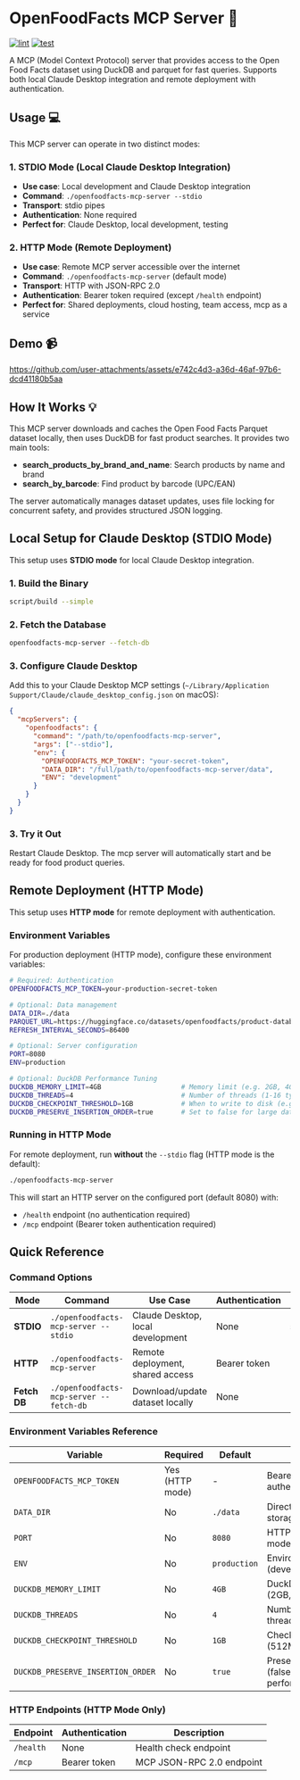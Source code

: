 # OpenFoodFacts MCP Server 🔌

[![lint](https://github.com/noot-app/openfoodfacts-mcp-server/actions/workflows/lint.yml/badge.svg)](https://github.com/noot-app/openfoodfacts-mcp-server/actions/workflows/lint.yml)
[![test](https://github.com/noot-app/openfoodfacts-mcp-server/actions/workflows/test.yml/badge.svg)](https://github.com/noot-app/openfoodfacts-mcp-server/actions/workflows/test.yml)

A MCP (Model Context Protocol) server that provides access to the Open Food Facts dataset using DuckDB and parquet for fast queries. Supports both local Claude Desktop integration and remote deployment with authentication.

## Usage 💻

This MCP server can operate in two distinct modes:

### 1. **STDIO Mode** (Local Claude Desktop Integration)

- **Use case**: Local development and Claude Desktop integration
- **Command**: `./openfoodfacts-mcp-server --stdio`
- **Transport**: stdio pipes
- **Authentication**: None required
- **Perfect for**: Claude Desktop, local development, testing

### 2. **HTTP Mode** (Remote Deployment)

- **Use case**: Remote MCP server accessible over the internet
- **Command**: `./openfoodfacts-mcp-server` (default mode)
- **Transport**: HTTP with JSON-RPC 2.0
- **Authentication**: Bearer token required (except `/health` endpoint)
- **Perfect for**: Shared deployments, cloud hosting, team access, mcp as a service

## Demo 📹

<https://github.com/user-attachments/assets/e742c4d3-a36d-46af-97b6-dcd41180b5aa>

## How It Works 💡

This MCP server downloads and caches the Open Food Facts Parquet dataset locally, then uses DuckDB for fast product searches. It provides two main tools:

- **search_products_by_brand_and_name**: Search products by name and brand
- **search_by_barcode**: Find product by barcode (UPC/EAN)

The server automatically manages dataset updates, uses file locking for concurrent safety, and provides structured JSON logging.

## Local Setup for Claude Desktop (STDIO Mode)

This setup uses **STDIO mode** for local Claude Desktop integration.

### 1. Build the Binary

```bash
script/build --simple
```

### 2. Fetch the Database

```bash
openfoodfacts-mcp-server --fetch-db
```

### 3. Configure Claude Desktop

Add this to your Claude Desktop MCP settings (`~/Library/Application Support/Claude/claude_desktop_config.json` on macOS):

```json
{
  "mcpServers": {
    "openfoodfacts": {
      "command": "/path/to/openfoodfacts-mcp-server",
      "args": ["--stdio"],
      "env": {
        "OPENFOODFACTS_MCP_TOKEN": "your-secret-token",
        "DATA_DIR": "/full/path/to/openfoodfacts-mcp-server/data",
        "ENV": "development"
      }
    }
  }
}
```

### 3. Try it Out

Restart Claude Desktop. The mcp server will automatically start and be ready for food product queries.

## Remote Deployment (HTTP Mode)

This setup uses **HTTP mode** for remote deployment with authentication.

### Environment Variables

For production deployment (HTTP mode), configure these environment variables:

```bash
# Required: Authentication
OPENFOODFACTS_MCP_TOKEN=your-production-secret-token

# Optional: Data management
DATA_DIR=./data
PARQUET_URL=https://huggingface.co/datasets/openfoodfacts/product-database/resolve/main/product-database.parquet
REFRESH_INTERVAL_SECONDS=86400

# Optional: Server configuration  
PORT=8080
ENV=production

# Optional: DuckDB Performance Tuning
DUCKDB_MEMORY_LIMIT=4GB                    # Memory limit (e.g. 2GB, 4GB, 8GB, 16GB)
DUCKDB_THREADS=4                           # Number of threads (1-16 typically)
DUCKDB_CHECKPOINT_THRESHOLD=1GB            # When to write to disk (e.g. 512MB, 1GB, 2GB)
DUCKDB_PRESERVE_INSERTION_ORDER=true       # Set to false for large datasets to reduce memory
```

### Running in HTTP Mode

For remote deployment, run **without** the `--stdio` flag (HTTP mode is the default):

```bash
./openfoodfacts-mcp-server
```

This will start an HTTP server on the configured port (default 8080) with:

- `/health` endpoint (no authentication required)
- `/mcp` endpoint (Bearer token authentication required)

## Quick Reference

### Command Options

| Mode | Command | Use Case | Authentication | Transport |
|------|---------|----------|----------------|-----------|
| **STDIO** | `./openfoodfacts-mcp-server --stdio` | Claude Desktop, local development | None | stdio pipes |
| **HTTP** | `./openfoodfacts-mcp-server` | Remote deployment, shared access | Bearer token | HTTP/JSON-RPC |
| **Fetch DB** | `./openfoodfacts-mcp-server --fetch-db` | Download/update dataset locally | None | N/A |

### Environment Variables Reference

| Variable | Required | Default | Description |
|----------|----------|---------|-------------|
| `OPENFOODFACTS_MCP_TOKEN` | Yes (HTTP mode) | - | Bearer token for authentication |
| `DATA_DIR` | No | `./data` | Directory for dataset storage |
| `PORT` | No | `8080` | HTTP server port (HTTP mode only) |
| `ENV` | No | `production` | Environment (development/production) |
| `DUCKDB_MEMORY_LIMIT` | No | `4GB` | DuckDB memory limit (2GB, 4GB, 8GB, etc.) |
| `DUCKDB_THREADS` | No | `4` | Number of DuckDB threads (1-16) |
| `DUCKDB_CHECKPOINT_THRESHOLD` | No | `1GB` | Checkpoint threshold (512MB, 1GB, 2GB) |
| `DUCKDB_PRESERVE_INSERTION_ORDER` | No | `true` | Preserve insertion order (false for better performance) |

### HTTP Endpoints (HTTP Mode Only)

| Endpoint | Authentication | Description |
|----------|----------------|-------------|
| `/health` | None | Health check endpoint |
| `/mcp` | Bearer token | MCP JSON-RPC 2.0 endpoint |
